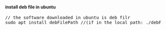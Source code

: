 #### install deb file in ubuntu
<pre>
// the software downloaded in ubuntu is deb filr
sudo apt install debFilePath //(if in the local path: ./debFile)
</pre>
